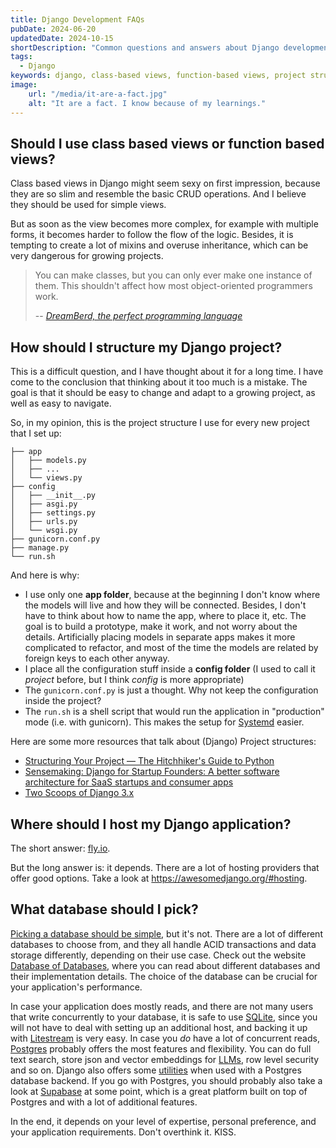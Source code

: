 ```yaml
---
title: Django Development FAQs
pubDate: 2024-06-20
updatedDate: 2024-10-15
shortDescription: "Common questions and answers about Django development, covering views, project structure, hosting options, and database choices."
tags:
  - Django
keywords: django, class-based views, function-based views, project structure, hosting, database choice, sqlite, postgres
image:
    url: "/media/it-are-a-fact.jpg"
    alt: "It are a fact. I know because of my learnings."
---
```


## Should I use class based views or function based views?

Class based views in Django might seem sexy on first impression, because they are so slim and resemble the basic CRUD operations.
And I believe they should be used for simple views.

But as soon as the view becomes more complex, for example with multiple forms, it becomes harder to follow the flow of the logic.
Besides, it is tempting to create a lot of mixins and overuse inheritance, which can be very dangerous for growing projects.

> You can make classes, but you can only ever make one instance of them. This shouldn't affect how most object-oriented programmers work.
>
> -- *[DreamBerd, the perfect programming language](https://github.com/TodePond/DreamBerd?tab=readme-ov-file#classes)*

## How should I structure my Django project?

This is a difficult question, and I have thought about it for a long time.
I have come to the conclusion that thinking about it too much is a mistake.
The goal is that it should be easy to change and adapt to a growing project, as well as easy to navigate.

So, in my opinion, this is the project structure I use for every new project that I set up:

```
├── app
│   ├── models.py
│   ├── ...
│   └── views.py
├── config
│   ├── __init__.py
│   ├── asgi.py
│   ├── settings.py
│   ├── urls.py
│   └── wsgi.py
├── gunicorn.conf.py
├── manage.py
└── run.sh
```

And here is why:
* I use only one **app folder**, because at the beginning I don't know where the models will live and how they will be connected.
  Besides, I don't have to think about how to name the app, where to place it, etc. The goal is to build a prototype, make it work, and not worry about the details.
  Artificially placing models in separate apps makes it more complicated to refactor, and most of the time the models are related by foreign keys to each other anyway.
* I place all the configuration stuff inside a **config folder** (I used to call it *project* before, but I think *config* is more appropriate)
* The `gunicorn.conf.py` is just a thought. Why not keep the configuration inside the project?
* The `run.sh` is a shell script that would run the application in "production" mode (i.e. with gunicorn).
  This makes the setup for [Systemd](/tools/systemd.md) easier.


Here are some more resources that talk about (Django) Project structures:
* [Structuring Your Project — The Hitchhiker's Guide to Python](https://docs.python-guide.org/writing/structure/)
* [Sensemaking: Django for Startup Founders: A better software architecture for SaaS startups and consumer apps](https://alexkrupp.typepad.com/sensemaking/2021/06/django-for-startup-founders-a-better-software-architecture-for-saas-startups-and-consumer-apps.html?utm_campaign=Django%2BNewsletter&utm_medium=email&utm_source=Django_Newsletter_158)
* [Two Scoops of Django 3.x](https://www.feldroy.com/two-scoops-press)


## Where should I host my Django application?

The short answer: [fly.io](https://fly.io/).

But the long answer is: it depends.
There are a lot of hosting providers that offer good options. Take a look at https://awesomedjango.org/#hosting.

## What database should I pick?

[Picking a database should be simple](https://changelog.com/friends/56), but it's not.
There are a lot of different databases to choose from, and they all handle ACID transactions and data storage differently, depending on their use case.
Check out the website [Database of Databases](https://dbdb.io/), where you can read about different databases and their implementation details.
The choice of the database can be crucial for your application's performance.

In case your application does mostly reads, and there are not many users that write concurrently to your database, it is safe to use [SQLite](/tools/sqlite.md), since you will not have to deal with setting up an additional host, and backing it up with [Litestream](/tools/litestream.md) is very easy.
In case you _do_ have a lot of concurrent reads, [Postgres](/tools/postgres.md) probably offers the most features and flexibility.
You can do full text search, store json and vector embeddings for [LLMs](/tools/LLMs.md), row level security and so on.
Django also offers some [utilities](https://docs.djangoproject.com/en/dev/ref/contrib/postgres/) when used with a Postgres database backend.
If you go with Postgres, you should probably also take a look at [Supabase](/tools/supabase.md) at some point, which is a great platform built on top of Postgres and with a lot of additional features.

In the end, it depends on your level of expertise, personal preference, and your application requirements.
Don't overthink it. KISS.
